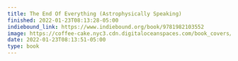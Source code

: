 ```yaml
---
title: The End Of Everything (Astrophysically Speaking)
finished: 2022-01-23T08:13:28-05:00
indiebound_link: https://www.indiebound.org/book/9781982103552
image: https://coffee-cake.nyc3.cdn.digitaloceanspaces.com/book_covers/2022/the-end-of-everything.jpg
date: 2022-01-23T08:13:51-05:00
type: book
---
```

